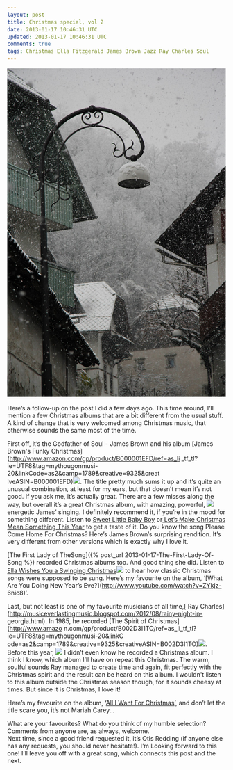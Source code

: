 ```yaml
---           
layout: post
title: Christmas special, vol 2
date: 2013-01-17 10:46:31 UTC
updated: 2013-01-17 10:46:31 UTC
comments: true
tags: Christmas Ella Fitzgerald James Brown Jazz Ray Charles Soul
---
```

![](/img/2Ftumblr_mef1cyedO41rln1mco1_1280.jpg)

Here’s a follow-up on the post I did a few days ago. This time around, I’ll
mention a few Christmas albums that are a bit different from the usual stuff.
A kind of change that is very welcomed among Christmas music, that otherwise
sounds the same most of the time.  
  
First off, it’s the Godfather of Soul - James Brown and his album [James
Brown's Funky Christmas](http://www.amazon.com/gp/product/B000001EFD/ref=as_li
_tf_tl?ie=UTF8&tag=mythougonmusi-20&linkCode=as2&camp=1789&creative=9325&creat
iveASIN=B000001EFD)![](http://www.assoc-amazon.com/e/ir?t=mythougonmusi-20&l=as2&o=1&a=B000001EFD).
The title pretty
much sums it up and it’s quite an unusual combination, at least for my ears,
but that doesn’t mean it’s not good. If you ask me, it’s actually great. There
are a few misses along the way, but overall it’s a great Christmas album, with
amazing, powerful, <img class="right" src="http://www.funkmysoul.gr/wp-content/uploads/2009/12/james-brown-funky-christmas-300x300.jpg"> energetic James’ singing. I
definitely recommend it, if you’re in the mood for something different. Listen
to [Sweet Little Baby Boy](http://www.youtube.com/watch?v=W2GD8nQDxeE) or[
Let’s Make Christmas Mean Something This
Year](http://www.youtube.com/watch?v=MUabyfwVDuI) to get a taste of it. Do you
know the song Please Come Home For Christmas? Here’s James Brown’s surprising
rendition. It’s very different from other versions which is exactly why I love
it.  

  
  
[The First Lady of TheSong]({% post_url 2013-01-17-The-First-Lady-Of-Song %})
recorded Christmas albums too. And good thing she did. Listen to
[Ella Wishes You a Swinging Christmas](http://www.amazon.com/gp/product/B00006WL1Q/ref=as_li_tf_tl?ie=UTF8&tag=mythougonmusi-20&linkCode=as2&camp=1789&creative=9325&creativeASIN=B00006WL1Q)![](http://www.assoc-amazon.com/e/ir?t=mythougonmusi-20&l=as2&o=1&a=B00006WL1Q)
to hear how classic
Christmas songs were supposed to be sung. Here’s my favourite on the album,
‘[What Are You Doing New Year’s Eve?](http://www.youtube.com/watch?v=ZYkjz-
6nic8)’.  
  
Last, but not least is one of my favourite musicians of all time,[ Ray
Charles](http://musiceverlastingmusic.blogspot.com/2012/08/rainy-night-in-
georgia.html). In 1985, he recorded [The Spirit of Christmas](http://www.amazo
n.com/gp/product/B002D3I1TO/ref=as_li_tf_tl?ie=UTF8&tag=mythougonmusi-20&linkC
ode=as2&camp=1789&creative=9325&creativeASIN=B002D3I1TO)![](http://www.assoc-amazon.com/e/ir?t=mythougonmusi-20&l=as2&o=1&a=B002D3I1TO). Before this year,
<img class="small" src="http://revivalist.okayplayer.com/wp-content/uploads/ella-fitzgerald.jpeg">
I didn’t even know he recorded a Christmas album. I think I know, which album
I’ll have on repeat this Christmas. The warm, soulful sounds Ray managed to
create time and again, fit perfectly with the Christmas spirit and the result
can be heard on this album. I wouldn't listen to this album outside the
Christmas season though, for it sounds cheesy at times. But since it is
Christmas, I love it!  


Here’s my favourite on the album, ‘[All I Want For
Christmas](http://youtu.be/EEeTnZuVcB0?t=4m8s)’, and don’t let the title scare
you, it’s not Mariah Carey...  
  
What are your favourites? What do you think of my humble selection? Comments
from anyone are, as always, welcome.  
Next time, since a good friend requested it, it’s Otis Redding (if anyone else
has any requests, you should never hesitate!). I’m Looking forward to this
one! I’ll leave you off with a great song, which connects this post and the
next.  

  

